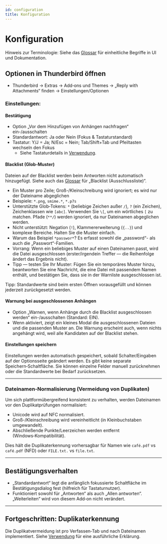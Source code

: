 ```yaml
---
id: configuration
title: Konfiguration
---
```


# Konfiguration

Hinweis zur Terminologie: Siehe das [Glossar](glossary) für einheitliche Begriffe in UI und Dokumentation.

## Optionen in Thunderbird öffnen

- Thunderbird → Extras → Add‑ons und Themes → „Reply with Attachments“ finden → Einstellungen/Optionen

### Einstellungen:

#### Bestätigung

- Option „Vor dem Hinzufügen von Anhängen nachfragen“ ein-/ausschalten
- Standardantwort: Ja oder Nein (Fokus & Tastaturstandard)
- Tastatur: Y/J = Ja; N/Esc = Nein; Tab/Shift+Tab und Pfeiltasten wechseln den Fokus
  - Siehe Tastaturdetails in [Verwendung](usage#keyboard-shortcuts).

#### Blacklist (Glob‑Muster)

Dateien auf der Blacklist werden beim Antworten nicht automatisch hinzugefügt. Siehe auch das [Glossar](glossary) für „Blacklist (Ausschlussliste)“.

- Ein Muster pro Zeile; Groß-/Kleinschreibung wird ignoriert; es wird nur der Dateiname abgeglichen
- Beispiele: `*.png`, `smime.*`, `*.p7s`
- Unterstützte Glob‑Tokens: `*` (beliebige Zeichen außer `/`), `?` (ein Zeichen), Zeichenklassen wie `[abc]`. Verwenden Sie `\[`, um ein wörtliches `[` zu matchen. Pfade (`**/`) werden ignoriert, da nur Dateinamen abgeglichen werden.
- Nicht unterstützt: Negation (`!`), Klammererweiterung (`{..}`) und komplexe Bereiche. Halten Sie die Muster einfach.
- Warum das Beispiel `*passwor*`? Es erfasst sowohl die „password“- als auch die „Passwort“-Familien.
- Vorrang: Wenn ein beliebiges Muster auf einen Dateinamen passt, wird die Datei ausgeschlossen (erster/irgendein Treffer — die Reihenfolge ändert das Ergebnis nicht).
- Tipp — testen Sie Ihr Muster: Fügen Sie ein temporäres Muster hinzu, beantworten Sie eine Nachricht, die eine Datei mit passendem Namen enthält, und bestätigen Sie, dass sie in der Warnliste ausgeschlossen ist.

Tipp: Standardwerte sind beim ersten Öffnen vorausgefüllt und können jederzeit zurückgesetzt werden.

#### Warnung bei ausgeschlossenen Anhängen

- Option „Warnen, wenn Anhänge durch die Blacklist ausgeschlossen werden“ ein-/ausschalten (Standard: EIN).
- Wenn aktiviert, zeigt ein kleines Modal die ausgeschlossenen Dateien und die passenden Muster an. Die
  Warnung erscheint auch, wenn nichts angehängt wird, weil alle Kandidaten auf der Blacklist stehen.

#### Einstellungen speichern

Einstellungen werden automatisch gespeichert, sobald Schalter/Eingaben auf der Optionsseite geändert werden. Es gibt keine separate Speichern‑Schaltfläche. Sie können einzelne Felder manuell zurücknehmen oder die Standardwerte bei Bedarf zurücksetzen.

---

### Dateinamen‑Normalisierung (Vermeidung von Duplikaten)

Um sich plattformübergreifend konsistent zu verhalten, werden Dateinamen vor den Duplikatprüfungen normalisiert:

- Unicode wird auf NFC normalisiert.
- Groß-/Kleinschreibung wird vereinheitlicht (in Kleinbuchstaben umgewandelt).
- Abschließende Punkte/Leerzeichen werden entfernt (Windows‑Kompatibilität).

Dies hält die Duplikaterkennung vorhersagbar für Namen wie `café.pdf` vs `café.pdf` (NFD) oder `FILE.txt.` vs `file.txt`.

---

## Bestätigungsverhalten

- „Standardantwort“ legt die anfänglich fokussierte Schaltfläche im Bestätigungsdialog fest (hilfreich für Tastaturnutzer).
- Funktioniert sowohl für „Antworten“ als auch „Allen antworten“. „Weiterleiten“ wird von diesem Add‑on nicht verändert.

---

## Fortgeschritten: Duplikaterkennung

Die Duplikatvermeidung ist pro Verfassen‑Tab und nach Dateinamen implementiert. Siehe [Verwendung](usage#behavior-details) für eine ausführliche Erklärung.
